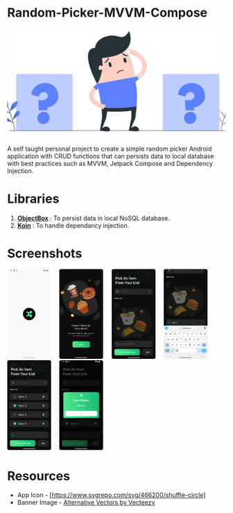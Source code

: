 # Random-Picker-MVVM-Compose
<p>
  <img src="assets/random_picker_banner_image.jpg">
</p>
A self taught personal project to create a simple random picker Android application with CRUD functions that can persists data to local database with best practices such as MVVM, Jetpack Compose and Dependency Injection.

# Libraries
1. <a href="https://github.com/objectbox/objectbox-java"><strong>ObjectBox</strong></a> : To persist data in local NoSQL database.
2. <a href="https://github.com/InsertKoinIO/koin"><strong>Koin</strong></a> : To handle dependancy injection.

# Screenshots
<p>
  <img src="assets/screenshot_1.png" width="20%" height="20%">
  &nbsp; &nbsp;
  <img src="assets/screenshot_2.png" width="20%" height="20%"> 
  &nbsp; &nbsp;
  <img src="assets/screenshot_3.png"  width="20%" height="20%"> 
  &nbsp; &nbsp;
  <img src="assets/screenshot_4.png" width="20%" height="20%"> 
  &nbsp; &nbsp;
  <img src="assets/screenshot_5.png" width="20%" height="20%"> 
  &nbsp; &nbsp;
  <img src="assets/screenshot_6.png" width="20%" height="20%"> 
  &nbsp; &nbsp;
</p>

# Resources
- App Icon - [https://www.svgrepo.com/svg/466200/shuffle-circle]
- Banner Image - <a href="https://es.vecteezy.com/vectores-gratis/alternativas">Alternative Vectors by Vecteezy</a>
